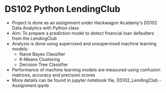 # DS102 Python LendingClub
- Project is done as an assignment under Hackwagon Acadamy's DS102 Data Analytics with Python class
- Aim: To prepare a prediction model to detect financial loan defaulters from the LendingClub
- Analysis is done using supervised and unsupervised machine learning models: 
  - Naive Bayes Classifier
  - K-Means Clustering
  - Decision Tree Classifier 
- Performance of machine learning models are measured using confusion matrices, accuracy and precision scores
- More details can be found in jupyter notebook file, DS102_LendingClub - Assignment.ipynb
